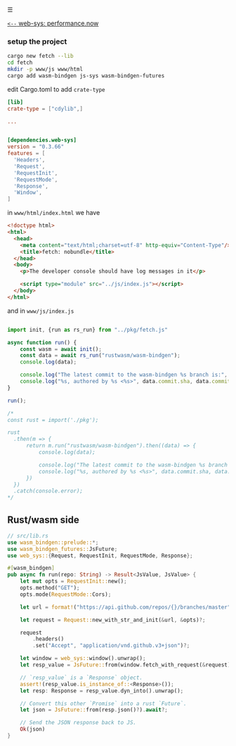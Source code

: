 <div class="navbar"><a class="openbtn" onclick="openNav()">&#9776;</a></div>
<main>

[`<--` web-sys: performance.now](./008_performance.html)

### setup the project

```sh
cargo new fetch --lib
cd fetch
mkdir -p www/js www/html
cargo add wasm-bindgen js-sys wasm-bindgen-futures

```

edit Cargo.toml to add `crate-type`

```toml
[lib]
crate-type = ["cdylib",]

...


[dependencies.web-sys]
version = "0.3.66"
features = [
  'Headers',
  'Request',
  'RequestInit',
  'RequestMode',
  'Response',
  'Window',
]
```


in `www/html/index.html` we have

```html
<!doctype html>
<html>
  <head>
    <meta content="text/html;charset=utf-8" http-equiv="Content-Type"/>
    <title>fetch: nobundle</title>
  </head>
  <body>
    <p>The developer console should have log messages in it</p>

    <script type="module" src="../js/index.js"></script>
  </body>
</html>
```

and in `www/js/index.js`

```js

import init, {run as rs_run} from "../pkg/fetch.js"

async function run() {
    const wasm = await init();
    const data = await rs_run("rustwasm/wasm-bindgen");
    console.log(data);

    console.log("The latest commit to the wasm-bindgen %s branch is:", data.name);
    console.log("%s, authored by %s <%s>", data.commit.sha, data.commit.commit.author.name, data.commit.commit.author.email);
}

run();

/*
const rust = import('./pkg');

rust
  .then(m => {
      return m.run("rustwasm/wasm-bindgen").then((data) => {
          console.log(data);

          console.log("The latest commit to the wasm-bindgen %s branch is:", data.name);
          console.log("%s, authored by %s <%s>", data.commit.sha, data.commit.commit.author.name, data.commit.commit.author.email);
      })
  })
  .catch(console.error);
*/
```




## Rust/wasm side

```rust
// src/lib.rs
use wasm_bindgen::prelude::*;
use wasm_bindgen_futures::JsFuture;
use web_sys::{Request, RequestInit, RequestMode, Response};

#[wasm_bindgen]
pub async fn run(repo: String) -> Result<JsValue, JsValue> {
    let mut opts = RequestInit::new();
    opts.method("GET");
    opts.mode(RequestMode::Cors);

    let url = format!("https://api.github.com/repos/{}/branches/master", repo);

    let request = Request::new_with_str_and_init(&url, &opts)?;

    request
        .headers()
        .set("Accept", "application/vnd.github.v3+json")?;

    let window = web_sys::window().unwrap();
    let resp_value = JsFuture::from(window.fetch_with_request(&request)).await?;

    // `resp_value` is a `Response` object.
    assert!(resp_value.is_instance_of::<Response>());
    let resp: Response = resp_value.dyn_into().unwrap();

    // Convert this other `Promise` into a rust `Future`.
    let json = JsFuture::from(resp.json()?).await?;

    // Send the JSON response back to JS.
    Ok(json)
}


```

</main>
<script src="https://lerina.github.io/js/toc.js"></script>
<script>
let anchor= document.createElement('a');
anchor.href="javascript:closeNav()"; //void(0)"; //anchor[0].onclick = closeNav();
anchor.className = "closebtn";  
anchor.innerHTML="&times;";
document.getElementById("TOC").prepend(anchor);

let navCrumbs= document.createElement('div');
navCrumbs.className = "hover-nav";
navCrumbs.innerHTML = `
<div class="hover-nav">
<ul>
<li><a href="../../../../index.html">⇦ home</a></li>
<li><a href="../index.html">hello_world</a></li>
</ul>
</div>`;
document.getElementById("TOC").prepend(navCrumbs); 
</script>
